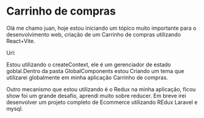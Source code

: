 # Carrinho de compras

 Olá me chamo juan, hoje estou iniciando um tópico muito importante para o desenvolvimento web, criação de um Carrinho de compras utilizando React+Vite.

 Url:

 Estou utilizando o createContext, ele é um gerenciador de estado goblal.Dentro da pasta GlobalComponents estou Criando um tema que utilizarei globalmente em minha aplicação Carrinho de compras.

 Outro mecanismo que estou utilizando é o Redux na minha aplicação, ficou show foi um grande desafio, aprendi muito sobre reducer. Em breve irei desenvolver um projeto completo de Ecommerce utilizando REdux Laravel e mysql.
 